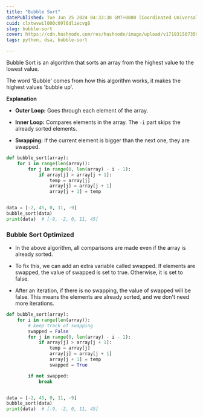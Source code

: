 ```yaml
---
title: "Bubble Sort"
datePublished: Tue Jun 25 2024 04:33:38 GMT+0000 (Coordinated Universal Time)
cuid: clxtwvwil000c09l6dliecvg8
slug: bubble-sort
cover: https://cdn.hashnode.com/res/hashnode/image/upload/v1719315673591/fe0cd1ae-3cc5-4686-8742-8510fdc2387c.png
tags: python, dsa, bubble-sort

---
```


Bubble Sort is an algorithm that sorts an array from the highest value to the lowest value.

The word 'Bubble' comes from how this algorithm works, it makes the highest values 'bubble up'.

**Explanation**

* **Outer Loop:** Goes through each element of the array.
    
* **Inner Loop:** Compares elements in the array. The `-i` part skips the already sorted elements.
    
* **Swapping:** If the current element is bigger than the next one, they are swapped.
    

```python
def bubble_sort(array):
    for i in range(len(array)):
        for j in range(0, len(array) - i - 1):
            if array[j] > array[j + 1]:
                temp = array[j]
                array[j] = array[j + 1]
                array[j + 1] = temp


data = [-2, 45, 0, 11, -9]
bubble_sort(data)
print(data)  # [-9, -2, 0, 11, 45]
```

### Bubble Sort Optimized

* In the above algorithm, all comparisons are made even if the array is already sorted.
    
* To fix this, we can add an extra variable called swapped. If elements are swapped, the value of swapped is set to true. Otherwise, it is set to false.
    
* After an iteration, if there is no swapping, the value of swapped will be false. This means the elements are already sorted, and we don't need more iterations.
    

```python
def bubble_sort(array):
    for i in range(len(array)):
        # keep track of swapping
        swapped = False
        for j in range(0, len(array) - i - 1):
            if array[j] > array[j + 1]:
                temp = array[j]
                array[j] = array[j + 1]
                array[j + 1] = temp
                swapped = True

        if not swapped:
            break


data = [-2, 45, 0, 11, -9]
bubble_sort(data)
print(data)  # [-9, -2, 0, 11, 45]
```